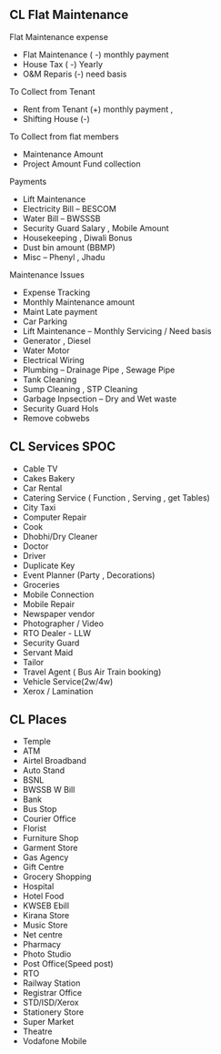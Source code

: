 ## CL Flat Maintenance
Flat Maintenance expense
* Flat Maintenance ( -) monthly payment
* House Tax ( -) Yearly
* O&M Reparis (-) need basis

To Collect from Tenant
* Rent from Tenant (+) monthly payment ,
* Shifting House (-)

To Collect from flat members
* Maintenance Amount
* Project Amount Fund collection

Payments
* Lift Maintenance
* Electricity Bill – BESCOM
* Water Bill – BWSSSB
* Security Guard Salary , Mobile Amount
* Housekeeping , Diwali Bonus
* Dust bin amount (BBMP)
* Misc – Phenyl , Jhadu

Maintenance Issues
* Expense Tracking
* Monthly Maintenance amount
* Maint Late payment
* Car Parking
* Lift Maintenance – Monthly Servicing / Need basis
* Generator , Diesel
* Water Motor
* Electrical Wiring
* Plumbing – Drainage Pipe , Sewage Pipe
* Tank Cleaning
* Sump Cleaning , STP Cleaning
* Garbage Inpsection – Dry and Wet waste
* Security Guard Hols
* Remove cobwebs



## CL Services SPOC
* Cable TV
* Cakes Bakery
* Car Rental
* Catering Service ( Function , Serving , get Tables)
* City Taxi
* Computer Repair
* Cook
* Dhobhi/Dry Cleaner
* Doctor
* Driver
* Duplicate Key
* Event Planner (Party , Decorations)
* Groceries
* Mobile Connection
* Mobile Repair
* Newspaper vendor
* Photographer / Video
* RTO Dealer - LLW
* Security Guard
* Servant Maid
* Tailor
* Travel Agent ( Bus Air Train booking)
* Vehicle Service(2w/4w)
* Xerox / Lamination

## CL Places
* Temple
* ATM
* Airtel Broadband
* Auto Stand
* BSNL
* BWSSB W Bill
* Bank
* Bus Stop
* Courier Office
* Florist
* Furniture Shop
* Garment Store
* Gas Agency
* Gift Centre
* Grocery Shopping
* Hospital
* Hotel Food
* KWSEB Ebill
* Kirana Store
* Music Store
* Net centre
* Pharmacy
* Photo Studio
* Post Office(Speed post)
* RTO
* Railway Station
* Registrar Office
* STD/ISD/Xerox
* Stationery Store
* Super Market
* Theatre
* Vodafone Mobile
